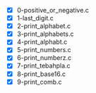 - [x] 0-positive_or_negative.c
- [x] 1-last_digit.c
- [x] 2-print_alphabet.c
- [x] 3-print_alphabets.c
- [x] 4-print_alphabt.c
- [x] 5-print_numbers.c
- [x] 6-print_numberz.c
- [x] 7-print_tebahpla.c
- [x] 8-print_base16.c
- [x] 9-print_comb.c
